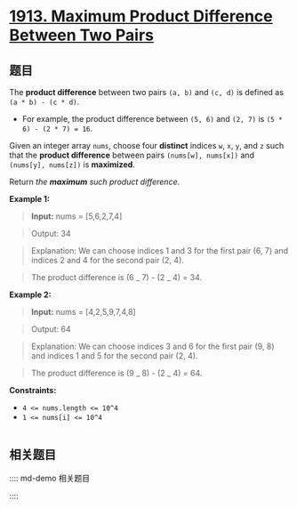 # [1913. Maximum Product Difference Between Two Pairs](https://leetcode.com/problems/maximum-product-difference-between-two-pairs/)

## 题目

The **product difference** between two pairs `(a, b)` and `(c, d)` is defined
as `(a * b) - (c * d)`.

- For example, the product difference between `(5, 6)` and `(2, 7)` is `(5 * 6) - (2 * 7) = 16`.

Given an integer array `nums`, choose four **distinct** indices `w`, `x`, `y`,
and `z` such that the **product difference** between pairs `(nums[w],
nums[x])` and `(nums[y], nums[z])` is **maximized**.

Return _the **maximum** such product difference_.

**Example 1:**

>

> **Input:** nums = [5,6,2,7,4]

> Output: 34

> Explanation: We can choose indices 1 and 3 for the first pair (6, 7) and indices 2 and 4 for the second pair (2, 4).

> The product difference is (6 _ 7) - (2 _ 4) = 34.

**Example 2:**

>

> **Input:** nums = [4,2,5,9,7,4,8]

> Output: 64

> Explanation: We can choose indices 3 and 6 for the first pair (9, 8) and indices 1 and 5 for the second pair (2, 4).

> The product difference is (9 _ 8) - (2 _ 4) = 64.

**Constraints:**

- `4 <= nums.length <= 10^4`
- `1 <= nums[i] <= 10^4`

```javascript

```

## 相关题目

:::: md-demo 相关题目

::::
